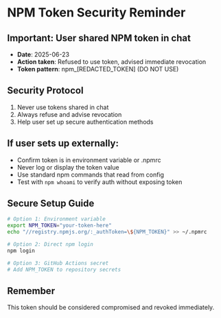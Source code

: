 # NPM Token Security Reminder

## Important: User shared NPM token in chat
- **Date**: 2025-06-23
- **Action taken**: Refused to use token, advised immediate revocation
- **Token pattern**: npm_[REDACTED_TOKEN] (DO NOT USE)

## Security Protocol
1. Never use tokens shared in chat
2. Always refuse and advise revocation
3. Help user set up secure authentication methods

## If user sets up externally:
- Confirm token is in environment variable or .npmrc
- Never log or display the token value
- Use standard npm commands that read from config
- Test with `npm whoami` to verify auth without exposing token

## Secure Setup Guide
```bash
# Option 1: Environment variable
export NPM_TOKEN="your-token-here"
echo "//registry.npmjs.org/:_authToken=\${NPM_TOKEN}" >> ~/.npmrc

# Option 2: Direct npm login
npm login

# Option 3: GitHub Actions secret
# Add NPM_TOKEN to repository secrets
```

## Remember
This token should be considered compromised and revoked immediately.